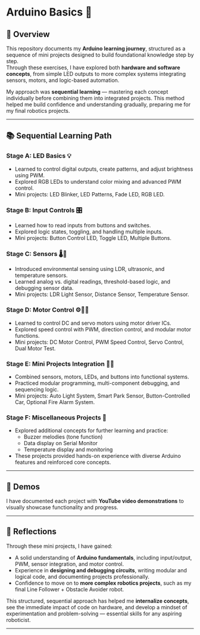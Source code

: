 # Arduino Basics 🚀

## 🧠 Overview
This repository documents my **Arduino learning journey**, structured as a sequence of mini projects designed to build foundational knowledge step by step.  
Through these exercises, I have explored both **hardware and software concepts**, from simple LED outputs to more complex systems integrating sensors, motors, and logic-based automation.

My approach was **sequential learning** — mastering each concept individually before combining them into integrated projects. This method helped me build confidence and understanding gradually, preparing me for my final robotics projects.

---

## 📚 Sequential Learning Path

### **Stage A: LED Basics 💡**
- Learned to control digital outputs, create patterns, and adjust brightness using PWM.  
- Explored RGB LEDs to understand color mixing and advanced PWM control.  
- Mini projects: LED Blinker, LED Patterns, Fade LED, RGB LED.

### **Stage B: Input Controls 🎛️**
- Learned how to read inputs from buttons and switches.  
- Explored logic states, toggling, and handling multiple inputs.  
- Mini projects: Button Control LED, Toggle LED, Multiple Buttons.

### **Stage C: Sensors 🌡️📏**
- Introduced environmental sensing using LDR, ultrasonic, and temperature sensors.  
- Learned analog vs. digital readings, threshold-based logic, and debugging sensor data.  
- Mini projects: LDR Light Sensor, Distance Sensor, Temperature Sensor.

### **Stage D: Motor Control ⚙️🚗💨**
- Learned to control DC and servo motors using motor driver ICs.  
- Explored speed control with PWM, direction control, and modular motor functions.  
- Mini projects: DC Motor Control, PWM Speed Control, Servo Control, Dual Motor Test.

### **Stage E: Mini Projects Integration 🤖🧩**
- Combined sensors, motors, LEDs, and buttons into functional systems.  
- Practiced modular programming, multi-component debugging, and sequencing logic.  
- Mini projects: Auto Light System, Smart Park Sensor, Button-Controlled Car, Optional Fire Alarm System.

### **Stage F: Miscellaneous Projects 🔧**
- Explored additional concepts for further learning and practice:  
  - Buzzer melodies (tone function)  
  - Data display on Serial Monitor  
  - Temperature display and monitoring  
- These projects provided hands-on experience with diverse Arduino features and reinforced core concepts.

---

## 🎥 Demos
I have documented each project with **YouTube video demonstrations** to visually showcase functionality and progress. 

---

## 🚀 Reflections
Through these mini projects, I have gained:  
- A solid understanding of **Arduino fundamentals**, including input/output, PWM, sensor integration, and motor control.  
- Experience in **designing and debugging circuits**, writing modular and logical code, and documenting projects professionally.  
- Confidence to move on to **more complex robotics projects**, such as my final Line Follower + Obstacle Avoider robot.  

This structured, sequential approach has helped me **internalize concepts**, see the immediate impact of code on hardware, and develop a mindset of experimentation and problem-solving — essential skills for any aspiring roboticist.

---
